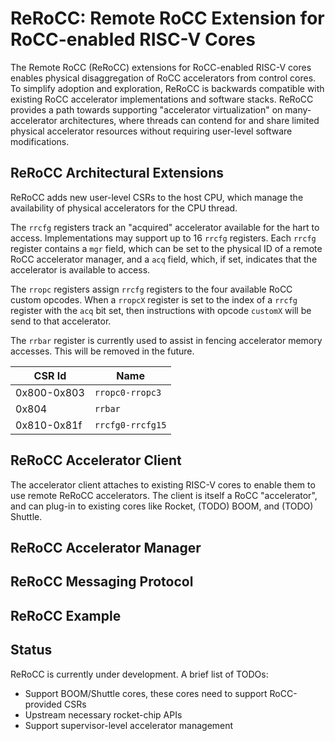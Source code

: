 # ReRoCC: Remote RoCC Extension for RoCC-enabled RISC-V Cores

The Remote RoCC (ReRoCC) extensions for RoCC-enabled RISC-V cores enables physical disaggregation of RoCC accelerators from control cores.
To simplify adoption and exploration, ReRoCC is backwards compatible with existing RoCC accelerator implementations and software stacks.
ReRoCC provides a path towards supporting "accelerator virtualization" on many-accelerator architectures, where threads can contend for and share limited physical accelerator resources without requiring user-level software modifications.

## ReRoCC Architectural Extensions

ReRoCC adds new user-level CSRs to the host CPU, which manage the availability of physical accelerators for the CPU thread.

The ``rrcfg`` registers track an "acquired" accelerator available for the hart to access.
Implementations may support up to 16 ``rrcfg`` registers.
Each ``rrcfg`` register contains a ``mgr`` field, which can be set to the physical ID of a remote RoCC accelerator manager, and a ``acq`` field, which, if set, indicates that the accelerator is available to access.

The ``rropc`` registers assign ``rrcfg`` registers to the four available RoCC custom opcodes.
When a ``rropcX`` register is set to the index of a ``rrcfg`` register with the ``acq`` bit set, then instructions with opcode ``customX`` will be send to that accelerator.

The ``rrbar`` register is currently used to assist in fencing accelerator memory accesses. This will be removed in the future.

| CSR Id      | Name               |
|-------------|--------------------|
| 0x800-0x803 | ``rropc0-rropc3 `` |
| 0x804       | ``rrbar         `` |
| 0x810-0x81f | ``rrcfg0-rrcfg15`` |

## ReRoCC Accelerator Client

The accelerator client attaches to existing RISC-V cores to enable them to use remote ReRoCC accelerators.
The client is itself a RoCC "accelerator", and can plug-in to existing cores like Rocket, (TODO) BOOM, and (TODO) Shuttle.

## ReRoCC Accelerator Manager

## ReRoCC Messaging Protocol

## ReRoCC Example

## Status

ReRoCC is currently under development. A brief list of TODOs:

 * Support BOOM/Shuttle cores, these cores need to support RoCC-provided CSRs
 * Upstream necessary rocket-chip APIs
 * Support supervisor-level accelerator management
